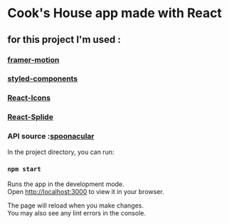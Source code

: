 # Cook's House app made with React 
## for this project I'm used :
### [framer-motion](https://www.framer.com/motion/)
### [styled-components](https://styled-components.com/)
### [React-Icons](https://react-icons.github.io/react-icons/)
### [React-Splide](https://splidejs.com/integration/react-splide/)
### API source :[spoonacular](https://spoonacular.com/food-api)





In the project directory, you can run:

### `npm start`

Runs the app in the development mode.\
Open [http://localhost:3000](http://localhost:3000) to view it in your browser.

The page will reload when you make changes.\
You may also see any lint errors in the console.
